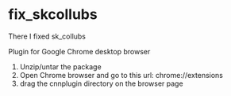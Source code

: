 # fix_skcollubs
There I fixed sk_collubs

Plugin for Google Chrome desktop browser

1. Unzip/untar the package
2. Open Chrome browser and go to this url: chrome://extensions 
3. drag the cnnplugin directory on the browser page
